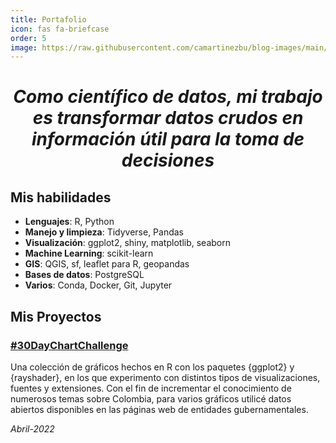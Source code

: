 ```yaml
---
title: Portafolio
icon: fas fa-briefcase
order: 5
image: https://raw.githubusercontent.com/camartinezbu/blog-images/main/common/avatar.png
---
```


<h1 style="text-align: center;"><em>Como científico de datos, mi trabajo es transformar datos crudos en información útil para la toma de decisiones</em></h1>

## Mis habilidades

- **Lenguajes**: R, Python
- **Manejo y limpieza**: Tidyverse, Pandas
- **Visualización**: ggplot2, shiny, matplotlib, seaborn
- **Machine Learning**: scikit-learn
- **GIS**: QGIS, sf, leaflet para R, geopandas
- **Bases de datos**: PostgreSQL
- **Varios**: Conda, Docker, Git, Jupyter

## Mis Proyectos



### [**#30DayChartChallenge**](https://github.com/camartinezbu/30DayChartChallenge2022)

Una colección de gráficos hechos en R con los paquetes {ggplot2} y {rayshader}, en los que experimento con distintos tipos de visualizaciones, fuentes y extensiones. Con el fin de incrementar el conocimiento de numerosos temas sobre Colombia, para varios gráficos utilicé datos abiertos disponibles en las páginas web de entidades gubernamentales.

*Abril-2022*

<!--- 

<hr>

### [**Proyecto 2**](link)

Descripción del proyecto 2.

Fecha

<hr>

Wrap text --->
